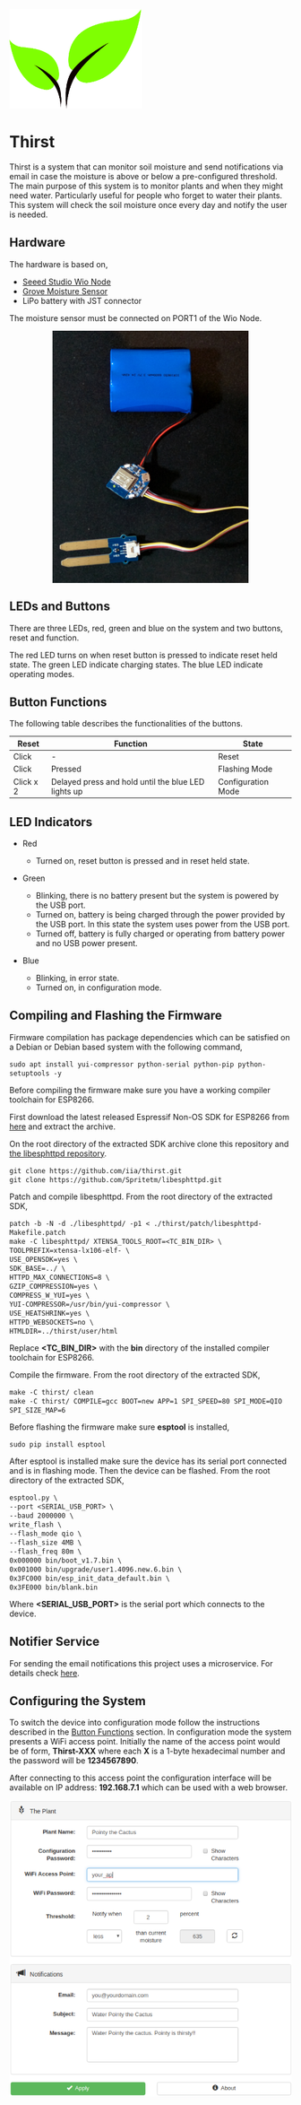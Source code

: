 ![Thirst Banner](.readme-resources/thirst.png)

Thirst
======

Thirst is a system that can monitor soil moisture and send notifications via
email in case the moisture is above or below a pre-configured threshold. The
main purpose of this system is to monitor plants and when they might need water.
Particularly useful for people who forget to water their plants. This system will
check the soil moisture once every day and notify the user is needed.

Hardware
--------

The hardware is based on,

 * [Seeed Studio Wio Node](https://www.seeedstudio.com/Wio-Node-p-2637.html)
 * [Grove Moisture Sensor](https://www.seeedstudio.com/Grove---Moisture-Sensor-p-955.html)
 * LiPo battery with JST connector

The moisture sensor must be connected on PORT1 of the Wio Node.

<p align="center">
    <img align="center" src="https://github.com/iia/Thirst/blob/master/.readme-resources/hardware.jpg" width="350" height="450" />
</p>

LEDs and Buttons
----------------

There are three LEDs, red, green and blue on the system and two buttons, reset
and function.

The red LED turns on when reset button is pressed to indicate reset held state.
The green LED indicate charging states. The blue LED indicate operating modes.

Button Functions
----------------

The following table describes the functionalities of the buttons.

| Reset     | Function                                            | State              |
| --------- | --------------------------------------------------- | ------------------ |
| Click     | -                                                   | Reset              |
| Click     | Pressed                                             | Flashing Mode      |
| Click x 2 | Delayed press and hold until the blue LED lights up | Configuration Mode |

LED Indicators
--------------

* Red
    - Turned on, reset button is pressed and in reset held state.

* Green
    - Blinking, there is no battery present but the system is powered by the
      USB port.
    - Turned on, battery is being charged through the power provided
      by the USB port. In this state the system uses power from the USB port.
    - Turned off, battery is fully charged or operating from battery power
      and no USB power present.

* Blue
    - Blinking, in error state.
    - Turned on, in configuration mode.

Compiling and Flashing the Firmware
-----------------------------------
Firmware compilation has package dependencies which can be satisfied on a
Debian or Debian based system with the following command,

    sudo apt install yui-compressor python-serial python-pip python-setuptools -y

Before compiling the firmware make sure you have a working compiler toolchain
for ESP8266.

First download the latest released Espressif Non-OS SDK for ESP8266
from [here](https://github.com/espressif/ESP8266_NONOS_SDK/releases) and extract
the archive.

On the root directory of the extracted SDK archive clone this repository and
[the libesphttpd repository](https://github.com/Spritetm/libesphttpd).

    git clone https://github.com/iia/thirst.git
    git clone https://github.com/Spritetm/libesphttpd.git

Patch and compile libesphttpd. From the root directory of the extracted SDK,

    patch -b -N -d ./libesphttpd/ -p1 < ./thirst/patch/libesphttpd-Makefile.patch
    make -C libesphttpd/ XTENSA_TOOLS_ROOT=<TC_BIN_DIR> \
    TOOLPREFIX=xtensa-lx106-elf- \
    USE_OPENSDK=yes \
    SDK_BASE=../ \
    HTTPD_MAX_CONNECTIONS=8 \
    GZIP_COMPRESSION=yes \
    COMPRESS_W_YUI=yes \
    YUI-COMPRESSOR=/usr/bin/yui-compressor \
    USE_HEATSHRINK=yes \
    HTTPD_WEBSOCKETS=no \
    HTMLDIR=../thirst/user/html

Replace **<TC_BIN_DIR>** with the **bin** directory of the installed compiler
toolchain for ESP8266.

Compile the firmware. From the root directory of the extracted SDK,

    make -C thirst/ clean
    make -C thirst/ COMPILE=gcc BOOT=new APP=1 SPI_SPEED=80 SPI_MODE=QIO SPI_SIZE_MAP=6

Before flashing the firmware make sure **esptool** is installed,

    sudo pip install esptool

After esptool is installed make sure the device has its serial port connected
and is in flashing mode. Then the device can be flashed. From the root directory
of the extracted SDK,

    esptool.py \
    --port <SERIAL_USB_PORT> \
    --baud 2000000 \
    write_flash \
    --flash_mode qio \
    --flash_size 4MB \
    --flash_freq 80m \
    0x000000 bin/boot_v1.7.bin \
    0x001000 bin/upgrade/user1.4096.new.6.bin \
    0x3FC000 bin/esp_init_data_default.bin \
    0x3FE000 bin/blank.bin

Where **<SERIAL_USB_PORT>** is the serial port which connects to the device.

Notifier Service
----------------

For sending the email notifications this project uses a microservice.
For details check [here](https://github.com/iia/notifier).

Configuring the System
----------------------

To switch the device into configuration mode follow the instructions described
in the [Button Functions](https://github.com/iia/thirst/blob/master/README.md#button-functions)
section. In configuration mode the system presents a WiFi access point. Initially
the name of the access point would be of form, **Thirst-XXX** where each **X** is
a 1-byte hexadecimal number and the password will be **1234567890**.

After connecting to this access point the configuration interface will be
available on IP address: **192.168.7.1** which can be used with a web browser.

<p align="center">
    <img align="center" src="https://github.com/iia/Thirst/blob/master/.readme-resources/configuration_interface.png" width="" height="" />
</p>
